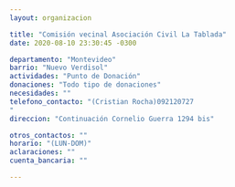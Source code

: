 ```yaml
---
layout: organizacion

title: "Comisión vecinal Asociación Civil La Tablada"
date: 2020-08-10 23:30:45 -0300

departamento: "Montevideo"
barrio: "Nuevo Verdisol"
actividades: "Punto de Donación"
donaciones: "Todo tipo de donaciones"
necesidades: ""
telefono_contacto: "(Cristian Rocha)092120727
"
direccion: "Continuación Cornelio Guerra 1294 bis"

otros_contactos: ""
horario: "(LUN-DOM)"
aclaraciones: ""
cuenta_bancaria: ""

---
```

